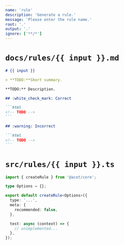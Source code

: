 ```yaml
---
name: 'rule'
description: 'Generate a rule.'
message: 'Please enter the rule name.'
root: '.'
output: '.'
ignore: ['**/*']
---
```


# `docs/rules/{{ input }}.md`

````markdown
# {{ input }}

> **TODO:**Short summary.

**TODO:** Description.

## :white_check_mark: Correct

```html
<!-- TODO -->
```

## :warning: Incorrect

```html
<!-- TODO -->
```
````

# `src/rules/{{ input }}.ts`

```typescript
import { createRule } from '@acot/core';

type Options = {};

export default createRule<Options>({
  type: '...',
  meta: {
    recommended: false,
  },

  test: async (context) => {
    // unimplemented...
  },
});
```
